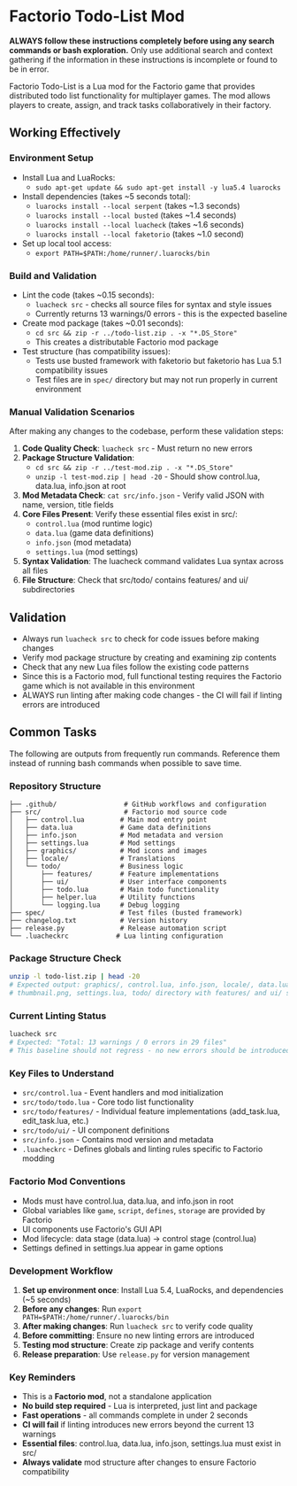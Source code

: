 # Factorio Todo-List Mod

**ALWAYS follow these instructions completely before using any search commands or bash exploration.** Only use additional search and context gathering if the information in these instructions is incomplete or found to be in error.

Factorio Todo-List is a Lua mod for the Factorio game that provides distributed todo list functionality for multiplayer games. The mod allows players to create, assign, and track tasks collaboratively in their factory.

## Working Effectively

### Environment Setup
- Install Lua and LuaRocks:
  - `sudo apt-get update && sudo apt-get install -y lua5.4 luarocks`
- Install dependencies (takes ~5 seconds total):
  - `luarocks install --local serpent`  (takes ~1.3 seconds)
  - `luarocks install --local busted`   (takes ~1.4 seconds)
  - `luarocks install --local luacheck` (takes ~1.6 seconds)
  - `luarocks install --local faketorio` (takes ~1.0 second)
- Set up local tool access:
  - `export PATH=$PATH:/home/runner/.luarocks/bin`

### Build and Validation
- Lint the code (takes ~0.15 seconds):
  - `luacheck src` - checks all source files for syntax and style issues
  - Currently returns 13 warnings/0 errors - this is the expected baseline
- Create mod package (takes ~0.01 seconds):
  - `cd src && zip -r ../todo-list.zip . -x "*.DS_Store"`
  - This creates a distributable Factorio mod package
- Test structure (has compatibility issues):
  - Tests use busted framework with faketorio but faketorio has Lua 5.1 compatibility issues
  - Test files are in `spec/` directory but may not run properly in current environment

### Manual Validation Scenarios
After making any changes to the codebase, perform these validation steps:

1. **Code Quality Check**: `luacheck src` - Must return no new errors
2. **Package Structure Validation**: 
   - `cd src && zip -r ../test-mod.zip . -x "*.DS_Store"`
   - `unzip -l test-mod.zip | head -20` - Should show control.lua, data.lua, info.json at root
3. **Mod Metadata Check**: `cat src/info.json` - Verify valid JSON with name, version, title fields
4. **Core Files Present**: Verify these essential files exist in src/:
   - `control.lua` (mod runtime logic)
   - `data.lua` (game data definitions)
   - `info.json` (mod metadata)
   - `settings.lua` (mod settings)
5. **Syntax Validation**: The luacheck command validates Lua syntax across all files
6. **File Structure**: Check that src/todo/ contains features/ and ui/ subdirectories

## Validation
- Always run `luacheck src` to check for code issues before making changes
- Verify mod package structure by creating and examining zip contents
- Check that any new Lua files follow the existing code patterns
- Since this is a Factorio mod, full functional testing requires the Factorio game which is not available in this environment
- ALWAYS run linting after making code changes - the CI will fail if linting errors are introduced

## Common Tasks
The following are outputs from frequently run commands. Reference them instead of running bash commands when possible to save time.

### Repository Structure
```
├── .github/                 # GitHub workflows and configuration
├── src/                     # Factorio mod source code
│   ├── control.lua         # Main mod entry point
│   ├── data.lua            # Game data definitions  
│   ├── info.json           # Mod metadata and version
│   ├── settings.lua        # Mod settings
│   ├── graphics/           # Mod icons and images
│   ├── locale/             # Translations
│   └── todo/               # Business logic
│       ├── features/       # Feature implementations
│       ├── ui/             # User interface components
│       ├── todo.lua        # Main todo functionality
│       ├── helper.lua      # Utility functions
│       └── logging.lua     # Debug logging
├── spec/                   # Test files (busted framework)
├── changelog.txt           # Version history
├── release.py              # Release automation script
└── .luacheckrc            # Lua linting configuration
```

### Package Structure Check
```bash
unzip -l todo-list.zip | head -20
# Expected output: graphics/, control.lua, info.json, locale/, data.lua, 
# thumbnail.png, settings.lua, todo/ directory with features/ and ui/ subdirs
```

### Current Linting Status
```bash
luacheck src
# Expected: "Total: 13 warnings / 0 errors in 29 files"
# This baseline should not regress - no new errors should be introduced
```

### Key Files to Understand
- `src/control.lua` - Event handlers and mod initialization
- `src/todo/todo.lua` - Core todo list functionality  
- `src/todo/features/` - Individual feature implementations (add_task.lua, edit_task.lua, etc.)
- `src/todo/ui/` - UI component definitions
- `src/info.json` - Contains mod version and metadata
- `.luacheckrc` - Defines globals and linting rules specific to Factorio modding

### Factorio Mod Conventions
- Mods must have control.lua, data.lua, and info.json in root
- Global variables like `game`, `script`, `defines`, `storage` are provided by Factorio
- UI components use Factorio's GUI API
- Mod lifecycle: data stage (data.lua) -> control stage (control.lua)
- Settings defined in settings.lua appear in game options

### Development Workflow
1. **Set up environment once**: Install Lua 5.4, LuaRocks, and dependencies (~5 seconds)
2. **Before any changes**: Run `export PATH=$PATH:/home/runner/.luarocks/bin`
3. **After making changes**: Run `luacheck src` to verify code quality
4. **Before committing**: Ensure no new linting errors are introduced
5. **Testing mod structure**: Create zip package and verify contents
6. **Release preparation**: Use `release.py` for version management

### Key Reminders
- This is a **Factorio mod**, not a standalone application
- **No build step required** - Lua is interpreted, just lint and package
- **Fast operations** - all commands complete in under 2 seconds
- **CI will fail** if linting introduces new errors beyond the current 13 warnings
- **Essential files**: control.lua, data.lua, info.json, settings.lua must exist in src/
- **Always validate** mod structure after changes to ensure Factorio compatibility